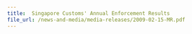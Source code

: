 ```yaml
---
title: 	Singapore Customs' Annual Enforcement Results
file_url: /news-and-media/media-releases/2009-02-15-MR.pdf
---
```

